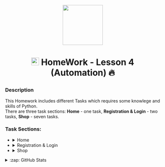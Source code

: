 <p align = center>
  <a href ="#"><img src="https://i.imgur.com/3Vg0Jfw.png" width="130" /></a>
</p>

# <p align=center>[<img src="https://i.imgur.com/G7LQsqu.png"  height="25" />](https://be-tester.ru/) HomeWork - Lesson 4 (Automation) :fire:<p>

### Description
This Homework includes different Tasks which requires some knowlege and skills of Python.<br>
There are three task sections: __Home__ - one task, __Registration & Login__ - two tasks, __Shop__ - seven tasks.<br>
### Task Sections:
- <details>
  <summary>Home</summary>
  
  :one: [Adding comment](/01_home_add_comment.py)<br>
  </details> 

- <details>
  <summary>Registration & Login</summary>
  
   :one: [Account registration](/02_registration_login_account_registration.py)<br>
   :two: [Login into account](/03_registration_login_login_into_account.py)
  </details> 

- <details>
  <summary>Shop</summary>
  
   :one: [Display the product page](/04_shop_display_product_page.py)<br>
   :two: [Product quantity in category](/05_shop_products_quantity_in_category.py)<br>
   :three: [Product sorting](/06_shop_product_sorting.py)<br>
   :four: [Display product discount](/07_shop_display_product_discount.py)<br>
   :five: [Checking price in the cart](/08_shop_check_price_in_the_cart.py)<br>
   :six: [Work with the cart](/09_shop_work_with_cart.py)<br>
   :seven: [Buying the book](/10_shop_buy_the_book.py)<br>
  </details> 

 <details><summary>:zap: GitHub Stats</summary>
    <img align="left" alt="MirMX's GitHub Stats" src="https://github-readme-stats.vercel.app/api?username=MirMX&exclude_repo=MirMX.github.io&show_icons=true&hide_border=false&title_color=ff652f&icon_color=FFE400&bg_color=09131B&text_color=ffffff&border_color=0c1a25" />
    </details>